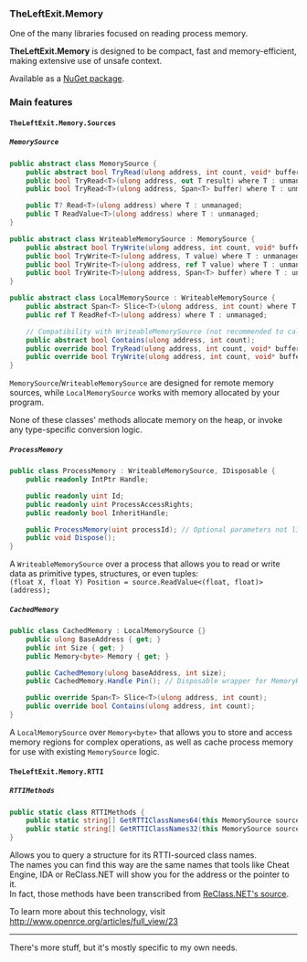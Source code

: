 ﻿### TheLeftExit.Memory
One of the many libraries focused on reading process memory.

**TheLeftExit.Memory** is designed to be compact, fast and memory-efficient, making extensive use of unsafe context.

Available as a [NuGet package](https://www.nuget.org/packages/TheLeftExit.Memory/).

### Main features
#### `TheLeftExit.Memory.Sources`
##### `MemorySource`
```cs
public abstract class MemorySource {
	public abstract bool TryRead(ulong address, int count, void* buffer);
	public bool TryRead<T>(ulong address, out T result) where T : unmanaged;
	public bool TryRead<T>(ulong address, Span<T> buffer) where T : unmanaged;

	public T? Read<T>(ulong address) where T : unmanaged;
	public T ReadValue<T>(ulong address) where T : unmanaged;
}

public abstract class WriteableMemorySource : MemorySource {
	public abstract bool TryWrite(ulong address, int count, void* buffer);
	public bool TryWrite<T>(ulong address, T value) where T : unmanaged;
	public bool TryWrite<T>(ulong address, ref T value) where T : unmanaged;
	public bool TryWrite<T>(ulong address, Span<T> buffer) where T : unmanaged;
}

public abstract class LocalMemorySource : WriteableMemorySource {
	public abstract Span<T> Slice<T>(ulong address, int count) where T : unmanaged;
	public ref T ReadRef<T>(ulong address) where T : unmanaged;

	// Compatibility with WriteableMemorySource (not recommended to call directly).
	public abstract bool Contains(ulong address, int count);
	public override bool TryRead(ulong address, int count, void* buffer);
	public override bool TryWrite(ulong address, int count, void* buffer);
}
```
`MemorySource`/`WriteableMemorySource` are designed for remote memory sources, while `LocalMemorySource` works with memory allocated by your program.

None of these classes' methods allocate memory on the heap, or invoke any type-specific conversion logic.

##### `ProcessMemory`
```cs
public class ProcessMemory : WriteableMemorySource, IDisposable {
	public readonly IntPtr Handle;

	public readonly uint Id;
	public readonly uint ProcessAccessRights;
	public readonly bool InheritHandle;

	public ProcessMemory(uint processId); // Optional parameters not listed.
	public void Dispose();
}
```
A `WriteableMemorySource` over a process that allows you to read or write data as primitive types, structures, or even tuples:  
```(float X, float Y) Position = source.ReadValue<(float, float)>(address);```

##### `CachedMemory`
```cs
public class CachedMemory : LocalMemorySource {}
	public ulong BaseAddress { get; }
	public int Size { get; }
	public Memory<byte> Memory { get; }

	public CachedMemory(ulong baseAddress, int size);
	public CachedMemory.Handle Pin(); // Disposable wrapper for MemoryHandle.

	public override Span<T> Slice<T>(ulong address, int count);
	public override bool Contains(ulong address, int count);
}
```
A `LocalMemorySource` over `Memory<byte>` that allows you to store and access memory regions for complex operations, as well as cache process memory for use with existing `MemorySource` logic.

#### `TheLeftExit.Memory.RTTI`
##### `RTTIMethods`
```cs
public static class RTTIMethods {
	public static string[] GetRTTIClassNames64(this MemorySource source, ulong address);
	public static string[] GetRTTIClassNames32(this MemorySource source, ulong address);
}
```
Allows you to query a structure for its RTTI-sourced class names.  
The names you can find this way are the same names that tools like Cheat Engine, IDA or ReClass.NET will show you for the address or the pointer to it.  
In fact, those methods have been transcribed from [ReClass.NET's source](https://github.com/ReClassNET/ReClass.NET/blob/0ee8a4cd6a00e2664f2ef3250a81089c32d69392/ReClass.NET/Memory/RemoteProcess.cs#L190).

To learn more about this technology, visit http://www.openrce.org/articles/full_view/23

---
There's more stuff, but it's mostly specific to my own needs.